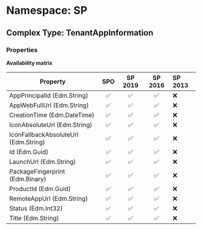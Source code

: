 # Namespace: SP

## Complex Type: TenantAppInformation

### Properties

**Availability matrix**

Property | SPO | SP 2019 | SP 2016 | SP 2013
----------|:---:|:-------:|:-------:|:-------
AppPrincipalId (Edm.String) | ✅ | ✅ | ✅ | ❌
AppWebFullUrl (Edm.String) | ✅ | ✅ | ✅ | ❌
CreationTime (Edm.DateTime) | ✅ | ✅ | ✅ | ❌
IconAbsoluteUrl (Edm.String) | ✅ | ✅ | ✅ | ❌
IconFallbackAbsoluteUrl (Edm.String) | ✅ | ✅ | ✅ | ❌
Id (Edm.Guid) | ✅ | ✅ | ✅ | ❌
LaunchUrl (Edm.String) | ✅ | ✅ | ✅ | ❌
PackageFingerprint (Edm.Binary) | ✅ | ✅ | ✅ | ❌
ProductId (Edm.Guid) | ✅ | ✅ | ✅ | ❌
RemoteAppUrl (Edm.String) | ✅ | ✅ | ✅ | ❌
Status (Edm.Int32) | ✅ | ✅ | ✅ | ❌
Title (Edm.String) | ✅ | ✅ | ✅ | ❌